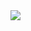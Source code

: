<!--
**FranzCho/FranzCho** is a ✨ _special_ ✨ repository because its `README.md` (this file) appears on your GitHub profile.
 
Here are some ideas to get you started:
- 🔭 I’m currently working on ...
- 🌱 I’m currently learning ...
- 👯 I’m looking to collaborate on ...
- 🤔 I’m looking for help with ...
- 💬 Ask me about ...
- 📫 How to reach me: ...
-->




<img src="https://capsule-render.vercel.app/api?type=slice&color=auto&height=300&section=header&text=Franz%20Cho&fontSize=90" />
